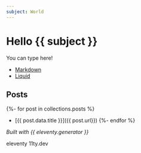 ```yaml
---
subject: World
---
```

# Hello {{ subject }}

You can type here!

- [Markdown](/docs/languages/markdown/)
- [Liquid](/docs/languages/liquid/)

## Posts

{%- for post in collections.posts %}
- [{{ post.data.title }}]({{ post.url}})
{%- endfor %}

_Built with {{ eleventy.generator }}_


eleventy 11ty.dev